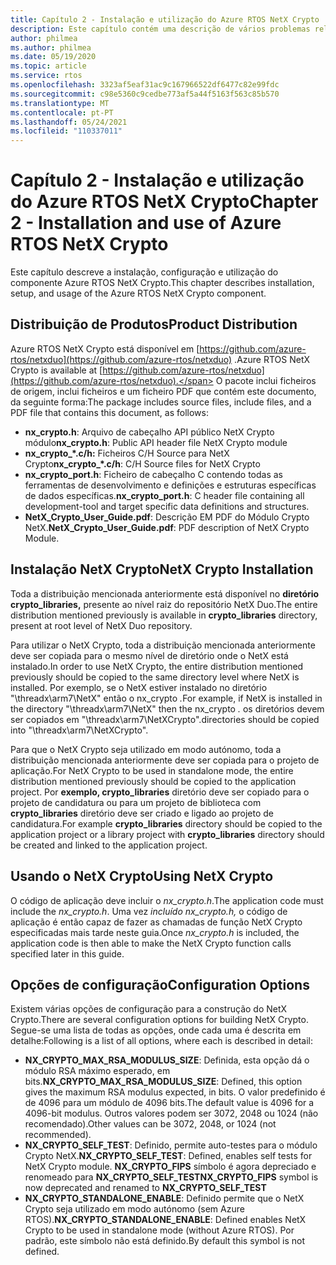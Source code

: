 ```yaml
---
title: Capítulo 2 - Instalação e utilização do Azure RTOS NetX Crypto
description: Este capítulo contém uma descrição de vários problemas relacionados com a instalação, configuração e utilização do componente NetX Crypto.
author: philmea
ms.author: philmea
ms.date: 05/19/2020
ms.topic: article
ms.service: rtos
ms.openlocfilehash: 3323af5eaf31ac9c167966522df6477c82e99fdc
ms.sourcegitcommit: c98e5360c9cedbe773af5a44f5163f563c85b570
ms.translationtype: MT
ms.contentlocale: pt-PT
ms.lasthandoff: 05/24/2021
ms.locfileid: "110337011"
---
```

# <a name="chapter-2---installation-and-use-of-azure-rtos-netx-crypto"></a><span data-ttu-id="3dcf8-103">Capítulo 2 - Instalação e utilização do Azure RTOS NetX Crypto</span><span class="sxs-lookup"><span data-stu-id="3dcf8-103">Chapter 2 - Installation and use of Azure RTOS NetX Crypto</span></span>

<span data-ttu-id="3dcf8-104">Este capítulo descreve a instalação, configuração e utilização do componente Azure RTOS NetX Crypto.</span><span class="sxs-lookup"><span data-stu-id="3dcf8-104">This chapter describes installation, setup, and usage of the Azure RTOS NetX Crypto component.</span></span>

## <a name="product-distribution"></a><span data-ttu-id="3dcf8-105">Distribuição de Produtos</span><span class="sxs-lookup"><span data-stu-id="3dcf8-105">Product Distribution</span></span>

<span data-ttu-id="3dcf8-106">Azure RTOS NetX Crypto está disponível em [https://github.com/azure-rtos/netxduo](https://github.com/azure-rtos/netxduo) .</span><span class="sxs-lookup"><span data-stu-id="3dcf8-106">Azure RTOS NetX Crypto is available at [https://github.com/azure-rtos/netxduo](https://github.com/azure-rtos/netxduo).</span></span> <span data-ttu-id="3dcf8-107">O pacote inclui ficheiros de origem, inclui ficheiros e um ficheiro PDF que contém este documento, da seguinte forma:</span><span class="sxs-lookup"><span data-stu-id="3dcf8-107">The package includes source files, include files, and a PDF file that contains this document, as follows:</span></span>

- <span data-ttu-id="3dcf8-108">**nx_crypto.h**: Arquivo de cabeçalho API público NetX Crypto módulo</span><span class="sxs-lookup"><span data-stu-id="3dcf8-108">**nx_crypto.h**: Public API header file NetX Crypto module</span></span>
- <span data-ttu-id="3dcf8-109">**nx_crypto_\*.c/h:** Ficheiros C/H Source para NetX Crypto</span><span class="sxs-lookup"><span data-stu-id="3dcf8-109">**nx_crypto_\*.c/h**: C/H Source files for NetX Crypto</span></span>
- <span data-ttu-id="3dcf8-110">**nx_crypto_port.h**: Ficheiro de cabeçalho C contendo todas as ferramentas de desenvolvimento e definições e estruturas específicas de dados específicas.</span><span class="sxs-lookup"><span data-stu-id="3dcf8-110">**nx_crypto_port.h**: C header file containing all development-tool and target specific data definitions and structures.</span></span>
- <span data-ttu-id="3dcf8-111">**NetX_Crypto_User_Guide.pdf**: Descrição EM PDF do Módulo Crypto NetX.</span><span class="sxs-lookup"><span data-stu-id="3dcf8-111">**NetX_Crypto_User_Guide.pdf**: PDF description of NetX Crypto Module.</span></span>

## <a name="netx-crypto-installation"></a><span data-ttu-id="3dcf8-112">Instalação NetX Crypto</span><span class="sxs-lookup"><span data-stu-id="3dcf8-112">NetX Crypto Installation</span></span>

<span data-ttu-id="3dcf8-113">Toda a distribuição mencionada anteriormente está disponível no **diretório crypto_libraries,** presente ao nível raiz do repositório NetX Duo.</span><span class="sxs-lookup"><span data-stu-id="3dcf8-113">The entire distribution mentioned previously is available in **crypto_libraries** directory, present at root level of NetX Duo repository.</span></span>

<span data-ttu-id="3dcf8-114">Para utilizar o NetX Crypto, toda a distribuição mencionada anteriormente deve ser copiada para o mesmo nível de diretório onde o NetX está instalado.</span><span class="sxs-lookup"><span data-stu-id="3dcf8-114">In order to use NetX Crypto, the entire distribution mentioned previously should be copied to the same directory level where NetX is installed.</span></span> <span data-ttu-id="3dcf8-115">Por exemplo, se o NetX estiver instalado no diretório "\threadx\arm7\NetX" então o nx_crypto *.*</span><span class="sxs-lookup"><span data-stu-id="3dcf8-115">For example, if NetX is installed in the directory "\threadx\arm7\NetX" then the nx_crypto *.*</span></span> <span data-ttu-id="3dcf8-116">os diretórios devem ser copiados em "\threadx\arm7\NetXCrypto".</span><span class="sxs-lookup"><span data-stu-id="3dcf8-116">directories should be copied into "\threadx\arm7\NetXCrypto".</span></span>

<span data-ttu-id="3dcf8-117">Para que o NetX Crypto seja utilizado em modo autónomo, toda a distribuição mencionada anteriormente deve ser copiada para o projeto de aplicação.</span><span class="sxs-lookup"><span data-stu-id="3dcf8-117">For NetX Crypto to be used in standalone mode, the entire distribution mentioned previously should be copied to the application project.</span></span> <span data-ttu-id="3dcf8-118">Por **exemplo, crypto_libraries** diretório deve ser copiado para o projeto de candidatura ou para um projeto de biblioteca com **crypto_libraries** diretório deve ser criado e ligado ao projeto de candidatura.</span><span class="sxs-lookup"><span data-stu-id="3dcf8-118">For example **crypto_libraries** directory should be copied to the application project or a library project with **crypto_libraries** directory should be created and linked to the application project.</span></span> 

## <a name="using-netx-crypto"></a><span data-ttu-id="3dcf8-119">Usando o NetX Crypto</span><span class="sxs-lookup"><span data-stu-id="3dcf8-119">Using NetX Crypto</span></span>

<span data-ttu-id="3dcf8-120">O código de aplicação deve incluir o *nx_crypto.h*.</span><span class="sxs-lookup"><span data-stu-id="3dcf8-120">The application code must include the *nx_crypto.h*.</span></span>  <span data-ttu-id="3dcf8-121">Uma vez *incluído nx_crypto.h,* o código de aplicação é então capaz de fazer as chamadas de função NetX Crypto especificadas mais tarde neste guia.</span><span class="sxs-lookup"><span data-stu-id="3dcf8-121">Once *nx_crypto.h* is included, the application code is then able to make the NetX Crypto function calls specified later in this guide.</span></span>

## <a name="configuration-options"></a><span data-ttu-id="3dcf8-122">Opções de configuração</span><span class="sxs-lookup"><span data-stu-id="3dcf8-122">Configuration Options</span></span>

<span data-ttu-id="3dcf8-123">Existem várias opções de configuração para a construção do NetX Crypto.</span><span class="sxs-lookup"><span data-stu-id="3dcf8-123">There are several configuration options for building NetX Crypto.</span></span> <span data-ttu-id="3dcf8-124">Segue-se uma lista de todas as opções, onde cada uma é descrita em detalhe:</span><span class="sxs-lookup"><span data-stu-id="3dcf8-124">Following is a list of all options, where each is described in detail:</span></span>

- <span data-ttu-id="3dcf8-125">**NX_CRYPTO_MAX_RSA_MODULUS_SIZE**: Definida, esta opção dá o módulo RSA máximo esperado, em bits.</span><span class="sxs-lookup"><span data-stu-id="3dcf8-125">**NX_CRYPTO_MAX_RSA_MODULUS_SIZE**: Defined, this option gives the maximum RSA modulus expected, in bits.</span></span> <span data-ttu-id="3dcf8-126">O valor predefinido é de 4096 para um módulo de 4096 bits.</span><span class="sxs-lookup"><span data-stu-id="3dcf8-126">The default value is 4096 for a 4096-bit modulus.</span></span> <span data-ttu-id="3dcf8-127">Outros valores podem ser 3072, 2048 ou 1024 (não recomendado).</span><span class="sxs-lookup"><span data-stu-id="3dcf8-127">Other values can be 3072, 2048, or 1024 (not recommended).</span></span>
- <span data-ttu-id="3dcf8-128">**NX_CRYPTO_SELF_TEST**: Definido, permite auto-testes para o módulo Crypto NetX.</span><span class="sxs-lookup"><span data-stu-id="3dcf8-128">**NX_CRYPTO_SELF_TEST**: Defined, enables self tests for NetX Crypto module.</span></span> <span data-ttu-id="3dcf8-129">**NX_CRYPTO_FIPS** símbolo é agora depreciado e renomeado para **NX_CRYPTO_SELF_TEST**</span><span class="sxs-lookup"><span data-stu-id="3dcf8-129">**NX_CRYPTO_FIPS** symbol is now deprecated and renamed to **NX_CRYPTO_SELF_TEST**</span></span>
- <span data-ttu-id="3dcf8-130">**NX_CRYPTO_STANDALONE_ENABLE**: Definido permite que o NetX Crypto seja utilizado em modo autónomo (sem Azure RTOS).</span><span class="sxs-lookup"><span data-stu-id="3dcf8-130">**NX_CRYPTO_STANDALONE_ENABLE**: Defined enables NetX Crypto to be used in standalone mode (without Azure RTOS).</span></span> <span data-ttu-id="3dcf8-131">Por padrão, este símbolo não está definido.</span><span class="sxs-lookup"><span data-stu-id="3dcf8-131">By default this symbol is not defined.</span></span>
